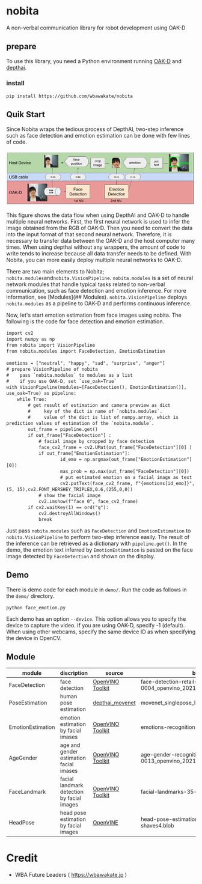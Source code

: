 # nobita
A non-verbal communication library for robot development using OAK-D

## prepare
To use this library, you need a Python environment running [OAK-D](https://store.opencv.ai/) and [depthai](https://github.com/luxonis/depthai).

### install
```
pip install https://github.com/wbawakate/nobita
```

## Quik Start
Since Nobita wraps the tedious process of DepthAI, two-step inference such as face detection and emotion estimation can be done with few lines of code. 

![fig1](images/2step_estimation_depthai.png)

This figure shows the data flow when using DepthAI and OAK-D to handle multiple neural networks. First, the first neural network is used to infer the image obtained from the RGB of OAK-D. Then you need to convert the data into the input format of that second neural network. Therefore, it is necessary to transfer data between the OAK-D and the host computer many times. When using depthai without any wrappers, the amount of code to write tends to increase because all data transfer needs to be defined. With Nobita, you can more easily deploy multiple neural networks to OAK-D.

There are two main elements to Nobita; `nobita.modules`and`nobita.VisionPipeline`. `nobita.modules` is a set of neural network modules that handle typical tasks related to non-verbal communication, such as face detection and emotion inference. For more information, see [Modules](## Modules). `nobita.VisionPipeline` deploys `nobita.modules` as a pipeline to OAK-D and performs continuous inference.  

Now, let's start emotion estimation from face images using nobita. The following is the code for face detection and emotion estimation.
```
import cv2
import numpy as np
from nobita import VisionPipeline
from nobita.modules import FaceDetection, EmotionEstimation

emotions = ["neutral", "happy", "sad", "surprise", "anger"]
# prepare VisionPipeline of nobita
#    pass `nobita.modules` to modules as a list
#    if you use OAK-D, set `use_oak=True`
with VisionPipeline(modules=[FaceDetection(), EmotionEstimation()], use_oak=True) as pipeline:
    while True:
        # get result of estimation and camera preview as dict
        #     key of the dict is name of `nobita.modules`.
        #     value of the dict is list of numpy.array, which is prediction values of estimation of the `nobita.module`.
        out_frame = pipeline.get()
        if out_frame["FaceDetection"] :
            # facial image by cropped by face detection 
            face_cv2_frame = cv2.UMat(out_frame["FaceDetection"][0] ) 
            if out_frame["EmotionEstimation"]:
                    id_emo = np.argmax(out_frame["EmotionEstimation"][0])
                    max_prob = np.max(out_frame["FaceDetection"][0])
                    # put estimated emotion on a facial image as text
                    cv2.putText(face_cv2_frame, f"{emotions[id_emo]}",(5, 15),cv2.FONT_HERSHEY_TRIPLEX,0.6,(255,0,0))
            # show the facial image
            cv2.imshow(f"face 0", face_cv2_frame)
        if cv2.waitKey(1) == ord("q"):
            cv2.destroyAllWindows()
            break
```
Just pass `nobita.modules` such as `FaceDetection` and `EmotionEstimation` to `nobita.VisionPipeline` to perform two-step inference easily. The result of the inference can be retrieved as a dictionary with `pipeline.get()`. In the demo, the emotion text inferred by `EmotionEstimation` is pasted on the face image detected by `FaceDetection` and shown on the display.

## Demo
There is demo code for each module in `demo/`.
Run the code as follows in the `demo/` directory.
```
python face_emotion.py
```
Each demo has an option `--device`. This option allows you to specify the device to capture the video. If you are using OAK-D, specify -1 (default). When using other webcams, specify the same device ID as when specifying the device in OpenCV.

## Module
| module | discription | source | blob file | 
|-------|-------------|--------|----|
|FaceDetection | face detection |[OpenVINO Toolkit](https://docs.openvinotoolkit.org/2020.1/_models_intel_face_detection_retail_0004_description_face_detection_retail_0004.html)  |face-detection-retail-0004_openvino_2021.2_6shave.blob |
|PoseEstimation | human pose estimation| [depthai_movenet](https://github.com/geaxgx/depthai_movenet)|movenet_singlepose_lightning_U8_transpose.blob|
|EmotionEstimation | emotion estimation by facial imases |[OpenVINO Toolkit](https://docs.openvinotoolkit.org/2019_R1/_emotions_recognition_retail_0003_description_emotions_recognition_retail_0003.html)| emotions-recognition-retail-0003.blob|
|AgeGender | age and gender estimation facial imases|[OpenVINO Toolkit](https://docs.openvinotoolkit.org/2019_R1/_age_gender_recognition_retail_0013_description_age_gender_recognition_retail_0013.html) | age-gender-recognition-retail-0013_openvino_2021.2_6shave.blob|
|FaceLandmark | facial landmark detection by facial images |[OpenVINO Toolkit](https://docs.openvinotoolkit.org/2019_R1/_facial_landmarks_35_adas_0002_description_facial_landmarks_35_adas_0002.html) | facial-landmarks-35-adas-0002-shaves6.blob|
|HeadPose | head pose estimation by facial images | [OpenVINE](https://docs.openvinotoolkit.org/2019_R1/_head_pose_estimation_adas_0001_description_head_pose_estimation_adas_0001.html)| head-pose-estimation-adas-0001-shaves4.blob |



# Credit
- WBA Future Leaders ( https://wbawakate.jp )
